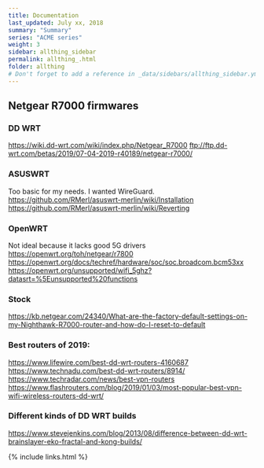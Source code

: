 ```yaml
---
title: Documentation 
last_updated: July xx, 2018
summary: "Summary"
series: "ACME series"
weight: 3
sidebar: allthing_sidebar
permalink: allthing_.html
folder: allthing
# Don't forget to add a reference in _data/sidebars/allthing_sidebar.yml and/or _data/topnav.yml 
---
```


## Netgear R7000 firmwares
### DD WRT
https://wiki.dd-wrt.com/wiki/index.php/Netgear_R7000
ftp://ftp.dd-wrt.com/betas/2019/07-04-2019-r40189/netgear-r7000/

### ASUSWRT
Too basic for my needs. I wanted WireGuard. 
https://github.com/RMerl/asuswrt-merlin/wiki/Installation
https://github.com/RMerl/asuswrt-merlin/wiki/Reverting

### OpenWRT
Not ideal because it lacks good 5G drivers
https://openwrt.org/toh/netgear/r7800
https://openwrt.org/docs/techref/hardware/soc/soc.broadcom.bcm53xx
https://openwrt.org/unsupported/wifi_5ghz?datasrt=%5Eunsupported%20functions

### Stock
https://kb.netgear.com/24340/What-are-the-factory-default-settings-on-my-Nighthawk-R7000-router-and-how-do-I-reset-to-default

### Best routers of 2019:
https://www.lifewire.com/best-dd-wrt-routers-4160687
https://www.technadu.com/best-dd-wrt-routers/8914/
https://www.techradar.com/news/best-vpn-routers
https://www.flashrouters.com/blog/2019/01/03/most-popular-best-vpn-wifi-wireless-routers-dd-wrt/

### Different kinds of DD WRT builds
https://www.stevejenkins.com/blog/2013/08/difference-between-dd-wrt-brainslayer-eko-fractal-and-kong-builds/


{% include links.html %}
